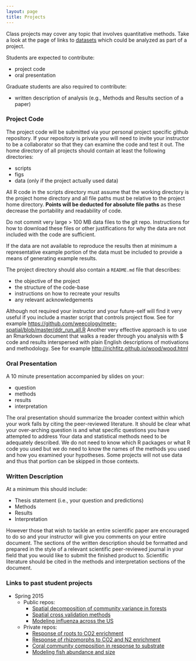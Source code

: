 ```yaml
---
layout: page
title: Projects
---
```


Class projects may cover any topic that involves quantitative methods.
Take a look at the page of links to [datasets](../datasets) which could be 
analyzed as part of a project.

Students are expected to contribute:

* project code
* oral presentation

Graduate students are also required to contribute: 

* written description of analysis (e.g., Methods and Results section of a paper)

### Project Code

The project code will be submitted via your personal project specific github 
repository. 
If your repository is private you will need to invite your instructor to be a 
collaborator so that they can examine the code and test it out.
The home directory of all projects should contain at least the following directories:

* scripts
* figs
* data (only if the project actually used data)

All R code in the scripts directory must assume that the working directory is 
the project home directory and all file paths must be relative to the project
home directory. 
**Points will be deducted for absolute file paths** as these decrease the portability
and readability of code.

Do not commit very large > 100 MB data files to the git repo. Instructions for 
how to download these files or other justifications for why the data are not
included with the code are sufficient. 

If the data are not available to reproduce the results then at minimum a representative example portion of the data must be included to provide a means
of generating example results.  

The project directory should also contain a `README.md` file that describes:

* the objective of the project
* the structure of the code-base
* instructions on how to recreate your results
* any relevant acknowledgements

Although not required your instructor and your future-self will find it very
useful if you include a master script that controls project flow. 
See for example <https://github.com/weecology/mete-spatial/blob/master/ddr_run_all.R>
Another very effective approach is to use an Rmarkdown document that walks a reader
through you analysis with $ code and results interspersed with plain English 
descriptions of motivations and methodology. See for example <http://richfitz.github.io/wood/wood.html>

### Oral Presentation

A 10 minute presentation accompanied by slides on your: 

* question
* methods
* results
* interpretation

The oral presentation should summarize the broader context within which your 
work falls by citing the peer-reviewed literature. 
It should be clear what your over-arching question is and what specific questions
you have attempted to address
Your data and statistical methods need to be adequately described.
We do not need to know which R packages or what R code you used but we do need to
know the names of the methods you used and how you examined your hypotheses.
Some projects will not use data and thus that portion can be skipped in those
contexts.

### Written Description
At a minimum this should include:

* Thesis statement (i.e., your question and predictions)
* Methods
* Results
* Interpretation

However those that wish to tackle an entire scientific paper are encouraged to 
do so and your instructor will give you comments on your entire document. 
The sections of the written description should be formatted and prepared in the 
style of a relevant scientific peer-reviewed journal in your field that you 
would like to submit the finished product to. 
Scientific literature should be cited in the methods and interpretation sections
of the document. 

### Links to past student projects
* Spring 2015
    - Public repos:
        - [Spatial decomposition of community variance in forests](https://github.com/claydustin/tree_vario)
        - [Spatial cross validation methods](https://github.com/lesliedb/spatial_cv) 
        - [Modeling influenza across the US](https://github.com/tswilkin/Influenza-Quant-Project)
    - Private repos:
        - [Response of roots to CO2 enrichment](https://github.com/Kvcross/Duke_FACE_Belowground)
        - [Response of rhizomorphs to CO2 and N2 enrichment](https://github.com/davidmhood/Rhizomorph_FACE)
        - [Coral community composition in response to substrate](https://github.com/MRittinghouse/ThesisProject)
        - [Modeling fish abundance and size](https://github.com/friedrichknuth/project)


